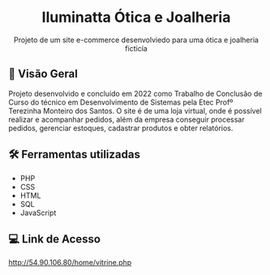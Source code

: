 <h1 align="center">Iluminatta Ótica e Joalheria</h1>
<div align="center">
  Projeto de um site e-commerce desenvolviedo para uma ótica e joalheria ficticía 
</div>

## 🔭 Visão Geral
Projeto desenvolvido e concluído em 2022 como Trabalho de Conclusão de Curso do técnico em Desenvolvimento de Sistemas pela Etec Profº Terezinha Monteiro dos Santos.
O site é de uma loja virtual, onde é possível realizar e acompanhar pedidos, além da empresa conseguir processar pedidos, gerenciar estoques, cadastrar produtos e obter relatórios.

## 🛠️ Ferramentas utilizadas

- PHP
- CSS
- HTML
- SQL
- JavaScript

## 💻 Link de Acesso

http://54.90.106.80/home/vitrine.php
